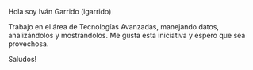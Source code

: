 Hola soy Iván Garrido (igarrido)


Trabajo en el área de Tecnologías Avanzadas, manejando datos, analizándolos y mostrándolos.
Me gusta esta iniciativa y espero que sea provechosa.

Saludos!
